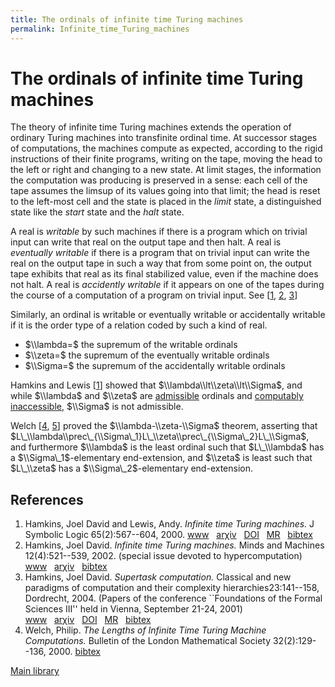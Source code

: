 ```yaml
---
title: The ordinals of infinite time Turing machines
permalink: Infinite_time_Turing_machines
---
```

# The ordinals of infinite time Turing machines











  
The theory of infinite time Turing machines extends the operation of
ordinary Turing machines into transfinite ordinal time. At successor
stages of computations, the machines compute as expected, according to
the rigid instructions of their finite programs, writing on the tape,
moving the head to the left or right and changing to a new state. At
limit stages, the information the computation was producing is preserved
in a sense: each cell of the tape assumes the limsup of its values going
into that limit; the head is reset to the left-most cell and the state
is placed in the *limit* state, a distinguished state like the *start*
state and the *halt* state.

A real is *writable* by such machines if there is a program which on
trivial input can write that real on the output tape and then halt. A
real is *eventually writable* if there is a program that on trivial
input can write the real on the output tape in such a way that from some
point on, the output tape exhibits that real as its final stabilized
value, even if the machine does not halt. A real is *accidently
writable* if it appears on one of the tapes during the course of a
computation of a program on trivial input. See
\[[1](#bibkey_HamkinsLewis2000:InfiniteTimeTM),
[2](#bibkey_Hamkins2002:Turing),
[3](#bibkey_Hamkins2004:SupertaskComputation)\]

Similarly, an ordinal is writable or eventually writable or accidentally
writable if it is the order type of a relation coded by such a kind of
real.

-   $\\lambda=$ the supremum of the writable ordinals
-   $\\zeta=$ the supremum of the eventually writable ordinals
-   $\\Sigma=$ the supremum of the accidentally writable ordinals

Hamkins and Lewis \[[1](#bibkey_HamkinsLewis2000:InfiniteTimeTM)\]
showed that $\\lambda\\lt\\zeta\\lt\\Sigma$, and while $\\lambda$ and
$\\zeta$ are
[admissible](Admissible "Admissible")
ordinals and [computably
inaccessible](Admissible#Computably_inaccessible_ordinal "Admissible"),
$\\Sigma$ is not admissible.

Welch \[[4](#bibkey_Welch2000:LengthsOfITTM),
[5](#bibkey_Welch2000:Eventually)\] proved the $\\lambda-\\zeta-\\Sigma$
theorem, asserting that
$L\_\\lambda\\prec\_{\\Sigma\_1}L\_\\zeta\\prec\_{\\Sigma\_2}L\_\\Sigma$,
and furthermore $\\lambda$ is the least ordinal such that $L\_\\lambda$
has a $\\Sigma\_1$-elementary end-extension, and $\\zeta$ is least such
that $L\_\\zeta$ has a $\\Sigma\_2$-elementary end-extension.

  

## References

1.  <span id="bibkey_HamkinsLewis2000:InfiniteTimeTM">Hamkins, Joel
    David and Lewis, Andy. *Infinite time Turing machines.* J Symbolic
    Logic 65(2):567--604, 2000.
    <a href="http://dx.doi.org/10.2307/2586556" class="extiw">www</a>   <a href="http://web.archive.org/web/20191005043457/http://arxiv.org/abs/math/9808093" class="extiw">arχiv</a>   <a href="http://web.archive.org/web/20191005043457/http://dx.doi.org/10.2307/2586556" class="extiw">DOI</a>   <a href="http://web.archive.org/web/20191005043457/http://www.ams.org/mathscinet-getitem?mr=1771072" class="extiw">MR</a>   <a href="javascript:bibpopup(&#39;@article%20%7BHamkinsLewis2000:InfiniteTimeTM,%20%20%20%20AUTHOR%20=%20%7BHamkins,%20Joel%20David%20and%20Lewis,%20Andy%7D,%3Cbr%3E%20%20%20%20%20TITLE%20=%20%7BInfinite%20time%20Turing%20machines%7D,%3Cbr%3E%20%20%20JOURNAL%20=%20%7BJ.%20Symbolic%20Logic%7D,%3Cbr%3E%20%20FJOURNAL%20=%20%7BThe%20Journal%20of%20Symbolic%20Logic%7D,%3Cbr%3E%20%20%20%20VOLUME%20=%20%7B65%7D,%3Cbr%3E%20%20%20%20%20%20YEAR%20=%20%7B2000%7D,%3Cbr%3E%20%20%20%20NUMBER%20=%20%7B2%7D,%3Cbr%3E%20%20%20%20%20PAGES%20=%20%7B567--604%7D,%3Cbr%3E%20%20%20%20%20%20ISSN%20=%20%7B0022-4812%7D,%3Cbr%3E%20%20%20%20%20CODEN%20=%20%7BJSYLA6%7D,%3Cbr%3E%20%20%20MRCLASS%20=%20%7B03D10%20(03D25%2068Q05)%7D,%3Cbr%3E%20%20MRNUMBER%20=%20%7B1771072%20(2001g:03072)%7D,%3Cbr%3EMRREVIEWER%20=%20%7BRobert%20M.%20Baer%7D,%3Cbr%3E%20%20%20%20%20%20%20DOI%20=%20%7B10.2307/2586556%7D,%3Cbr%3E%20%20%20%20%20%20%20URL%20=%20%7Bhttp://dx.doi.org/10.2307/2586556%7D,%3Cbr%3E%20%20%20%20eprint%20=%20%7Bmath/9808093%7D%7D&#39;)" class="bibtex">bibtex</a></span>
2.  <span id="bibkey_Hamkins2002:Turing">Hamkins, Joel David. *Infinite
    time Turing machines.* Minds and Machines 12(4):521--539, 2002.
    (special issue devoted to hypercomputation)
    <a href="http://boolesrings.org/hamkins/turing-mm/" class="extiw">www</a>   <a href="http://web.archive.org/web/20191005043457/http://arxiv.org/abs/math/0212047" class="extiw">arχiv</a>   <a href="javascript:bibpopup(&#39;@ARTICLE%7BHamkins2002:Turing,%20%20author%20=%20%20%20%20%20%20%20%7BHamkins,%20Joel%20David%7D,%3Cbr%3E%20%20title%20=%20%20%20%20%20%20%20%20%7BInfinite%20time%20Turing%20machines%7D,%3Cbr%3E%20%20journal%20=%20%20%20%20%20%20%7BMinds%20and%20Machines%7D,%3Cbr%3E%20%20year%20=%20%20%20%20%20%20%20%20%20%7B2002%7D,%3Cbr%3E%20%20volume%20=%20%20%20%20%20%20%20%7B12%7D,%3Cbr%3E%20%20number%20=%20%20%20%20%20%20%20%7B4%7D,%3Cbr%3E%20%20pages%20=%20%20%20%20%20%20%20%20%7B521--539%7D,%3Cbr%3E%20%20month%20=%20%20%20%20%20%20%20%20%7B%7D,%3Cbr%3E%20%20note%20=%20%20%20%20%20%20%20%20%20%7Bspecial%20issue%20devoted%20to%20hypercomputation%7D,%3Cbr%3E%20%20key%20=%20%20%20%20%20%20%20%20%20%20%7B%7D,%3Cbr%3E%20%20annote%20=%20%20%20%20%20%20%20%7B%7D,%3Cbr%3E%20%20eprint%20=%20%7Bmath/0212047%7D,%3Cbr%3E%20%20%20%20%20url%20=%20%7Bhttp://boolesrings.org/hamkins/turing-mm/%7D,%3Cbr%3E%7D&#39;)" class="bibtex">bibtex</a></span>
3.  <span id="bibkey_Hamkins2004:SupertaskComputation">Hamkins, Joel
    David. *Supertask computation.* Classical and new paradigms of
    computation and their complexity hierarchies23:141--158,
    Dordrecht, 2004. (Papers of the conference \`\`Foundations of the
    Formal Sciences III'' held in Vienna, September 21-24, 2001)
    <a href="http://dx.doi.org/10.1007/978-1-4020-2776-5_8" class="extiw">www</a>   <a href="http://web.archive.org/web/20191005043457/http://arxiv.org/abs/math/0212049" class="extiw">arχiv</a>   <a href="http://web.archive.org/web/20191005043457/http://dx.doi.org/10.1007/978-1-4020-2776-5_8" class="extiw">DOI</a>   <a href="http://web.archive.org/web/20191005043457/http://www.ams.org/mathscinet-getitem?mr=2155535" class="extiw">MR</a>   <a href="javascript:bibpopup(&#39;@INPROCEEDINGS%7BHamkins2004:SupertaskComputation,%20%20%20%20AUTHOR%20=%20%7BHamkins,%20Joel%20David%7D,%3Cbr%3E%20%20%20%20%20TITLE%20=%20%7BSupertask%20computation%7D,%3Cbr%3E%20BOOKTITLE%20=%20%7BClassical%20and%20new%20paradigms%20of%20computation%20and%20their%20complexity%20hierarchies%7D,%3Cbr%3E%20%20%20%20SERIES%20=%20%7BTrends%20Log.%20Stud.%20Log.%20Libr.%7D,%3Cbr%3E%20%20%20%20VOLUME%20=%20%7B23%7D,%3Cbr%3E%20%20%20%20%20PAGES%20=%20%7B141--158%7D,%3Cbr%3E%20PUBLISHER%20=%20%7BKluwer%20Acad.%20Publ.%7D,%3Cbr%3E%20%20%20ADDRESS%20=%20%7BDordrecht%7D,%3Cbr%3E%20%20%20%20%20%20YEAR%20=%20%7B2004%7D,%3Cbr%3E%20%20%20MRCLASS%20=%20%7B03D10%20(03D25%2068Q05)%7D,%3Cbr%3E%20%20MRNUMBER%20=%20%7B2155535%7D,%3Cbr%3E%20%20%20%20%20%20%20DOI%20=%20%7B10.1007/978-1-4020-2776-5_8%7D,%3Cbr%3E%20%20%20%20%20%20%20URL%20=%20%7Bhttp://dx.doi.org/10.1007/978-1-4020-2776-5_8%7D,%3Cbr%3E%20%20%20%20%20%20note%20=%20%7BPapers%20of%20the%20conference%20%60%60Foundations%20of%20the%20Formal%20Sciences%20III\&#39;\&#39;%20held%20in%20Vienna,%20September%2021-24,%202001%7D,%3Cbr%3E%20%20%20%20%20eprint%20=%20%7Bmath/0212049%7D,%3Cbr%3E%20%20%20%20%20%20file%20=%20F,%7D&#39;)" class="bibtex">bibtex</a></span>
4.  <span id="bibkey_Welch2000:LengthsOfITTM">Welch, Philip. *The
    Lengths of Infinite Time Turing Machine Computations.* Bulletin of
    the London Mathematical Society 32(2):129--136, 2000.
    <a href="javascript:bibpopup(&#39;@article%7BWelch2000:LengthsOfITTM,%20%20%20%20author=%7BWelch,%20Philip%7D,%3Cbr%3E%20%20%20%20title%20=%20%7BThe%20Lengths%20of%20Infinite%20Time%20Turing%20Machine%20Computations%7D,%3Cbr%3E%20%20%20%20journal%20=%20%7BBulletin%20of%20the%20London%20Mathematical%20Society%7D,%3Cbr%3E%20%20%20%20volume%20=%20%7B32%7D,%3Cbr%3E%20%20%20%20number%20=%20%7B2%7D,%3Cbr%3E%20%20%20%20pages%20=%20%7B129--136%7D,%3Cbr%3E%20%20%20%20year%20=%20%7B2000%7D,%3Cbr%3E%7D&#39;)" class="bibtex">bibtex</a></span>

[Main
library](Library "Library")


